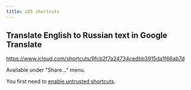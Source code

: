 ```yaml
---
title: iOS shortcuts
---
```


## Translate English to Russian text in Google Translate

https://www.icloud.com/shortcuts/9fcb2f7a24734cedbb3915da1f66ab7d

Available under "Share..." menu.

You first need to [enable untrusted shortcuts](https://support.apple.com/en-gb/guide/shortcuts/apdfeb05586f/4.0/ios/14.0#apdf9081945c).
